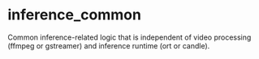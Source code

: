 # inference_common

Common inference-related logic that is independent of video processing (ffmpeg or gstreamer) and inference runtime (ort or candle).
